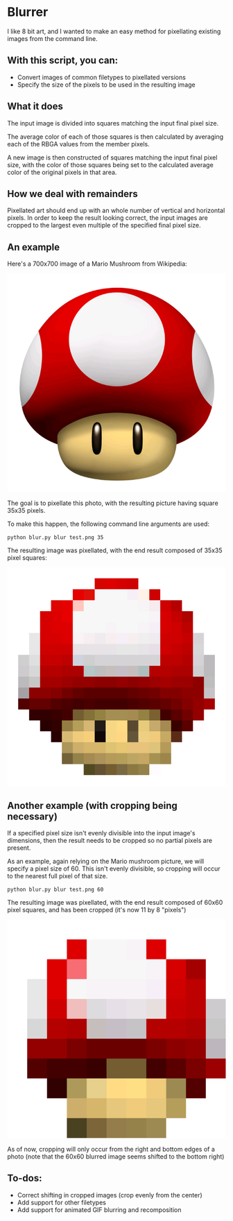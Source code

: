 # Blurrer

I like 8 bit art, and I wanted to make an easy method for pixellating existing images from the command line.

## With this script, you can:

- Convert images of common filetypes to pixellated versions
- Specify the size of the pixels to be used in the resulting image

## What it does

The input image is divided into squares matching the input final pixel size.

The average color of each of those squares is then calculated by averaging each of the RBGA values from the member pixels.

A new image is then constructed of squares matching the input final pixel size, with the color of those squares being set to the calculated average color of the original pixels in that area.

## How we deal with remainders

Pixellated art should end up with an whole number of vertical and horizontal pixels. In order to keep the result looking correct, the input images are cropped to the largest even multiple of the specified final pixel size.

## An example

Here's a 700x700 image of a Mario Mushroom from Wikipedia:

![Mario Mushroom][mushroom]

[mushroom]: https://raw.githubusercontent.com/jordanwdunne/Blurrer/master/test.png "Mario Mushroom"

The goal is to pixellate this photo, with the resulting picture having square 35x35 pixels.

To make this happen, the following command line arguments are used:

```
python blur.py blur test.png 35
```

The resulting image was pixellated, with the end result composed of 35x35 pixel squares:

![Blurred Mario Mushroom][blurred35Mushroom]

[blurred35Mushroom]: https://raw.githubusercontent.com/jordanwdunne/Blurrer/master/blurred_35_test.png "Blurred Mario Mushroom"

## Another example (with cropping being necessary)

If a specified pixel size isn't evenly divisible into the input image's dimensions, then the result needs to be cropped so no partial pixels are present.

As an example, again relying on the Mario mushroom picture, we will specify a pixel size of 60. This isn't evenly divisible, so cropping will occur to the nearest full pixel of that size.

```
python blur.py blur test.png 60
```

The resulting image was pixellated, with the end result composed of 60x60 pixel squares, and has been cropped (it's now 11 by 8 "pixels")

![Blurred Mario Mushroom][blurred60Mushroom]

[blurred60Mushroom]: https://raw.githubusercontent.com/jordanwdunne/Blurrer/master/blurred_60_test.png "Blurred Mario Mushroom"

As of now, cropping will only occur from the right and bottom edges of a photo (note that the 60x60 blurred image seems shifted to the bottom right)

## To-dos:

- Correct shifting in cropped images (crop evenly from the center)
- Add support for other filetypes
- Add support for animated GIF blurring and recomposition
